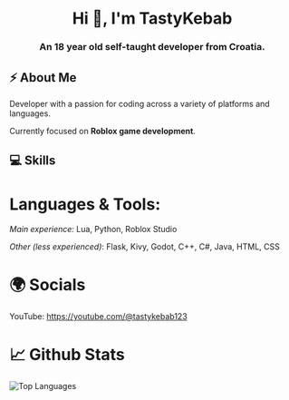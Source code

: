 <h1 align="center">Hi 👋, I'm TastyKebab</h1>
<h3 align="center">An 18 year old self-taught developer from Croatia.</h3>

## ⚡ About Me

Developer with a passion for coding across a variety of platforms and languages.

Currently focused on **Roblox game development**.

## 💻 Skills

# Languages & Tools:

*Main experience:* Lua, Python, Roblox Studio

*Other (less experienced)*: Flask, Kivy, Godot, C++, C#, Java, HTML, CSS

# 🌍 Socials

YouTube: https://youtube.com/@tastykebab123

# 📈 Github Stats

![Top Languages](https://github-readme-stats.vercel.app/api/top-langs/?username=KebabDev&layout=compact)
